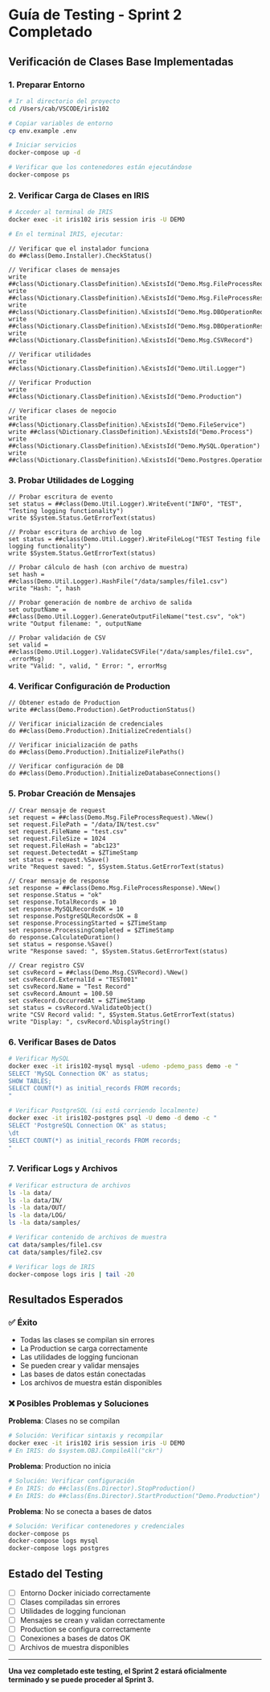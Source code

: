 # Guía de Testing - Sprint 2 Completado

## Verificación de Clases Base Implementadas

### 1. Preparar Entorno

```bash
# Ir al directorio del proyecto
cd /Users/cab/VSCODE/iris102

# Copiar variables de entorno
cp env.example .env

# Iniciar servicios
docker-compose up -d

# Verificar que los contenedores están ejecutándose
docker-compose ps
```

### 2. Verificar Carga de Clases en IRIS

```bash
# Acceder al terminal de IRIS
docker exec -it iris102 iris session iris -U DEMO

# En el terminal IRIS, ejecutar:
```

```objectscript
// Verificar que el instalador funciona
do ##class(Demo.Installer).CheckStatus()

// Verificar clases de mensajes
write ##class(%Dictionary.ClassDefinition).%ExistsId("Demo.Msg.FileProcessRequest")
write ##class(%Dictionary.ClassDefinition).%ExistsId("Demo.Msg.FileProcessResponse")
write ##class(%Dictionary.ClassDefinition).%ExistsId("Demo.Msg.DBOperationRequest")
write ##class(%Dictionary.ClassDefinition).%ExistsId("Demo.Msg.DBOperationResponse")
write ##class(%Dictionary.ClassDefinition).%ExistsId("Demo.Msg.CSVRecord")

// Verificar utilidades
write ##class(%Dictionary.ClassDefinition).%ExistsId("Demo.Util.Logger")

// Verificar Production
write ##class(%Dictionary.ClassDefinition).%ExistsId("Demo.Production")

// Verificar clases de negocio
write ##class(%Dictionary.ClassDefinition).%ExistsId("Demo.FileService")
write ##class(%Dictionary.ClassDefinition).%ExistsId("Demo.Process")
write ##class(%Dictionary.ClassDefinition).%ExistsId("Demo.MySQL.Operation")
write ##class(%Dictionary.ClassDefinition).%ExistsId("Demo.Postgres.Operation")
```

### 3. Probar Utilidades de Logging

```objectscript
// Probar escritura de evento
set status = ##class(Demo.Util.Logger).WriteEvent("INFO", "TEST", "Testing logging functionality")
write $System.Status.GetErrorText(status)

// Probar escritura de archivo de log
set status = ##class(Demo.Util.Logger).WriteFileLog("TEST Testing file logging functionality")
write $System.Status.GetErrorText(status)

// Probar cálculo de hash (con archivo de muestra)
set hash = ##class(Demo.Util.Logger).HashFile("/data/samples/file1.csv")
write "Hash: ", hash

// Probar generación de nombre de archivo de salida
set outputName = ##class(Demo.Util.Logger).GenerateOutputFileName("test.csv", "ok")
write "Output filename: ", outputName

// Probar validación de CSV
set valid = ##class(Demo.Util.Logger).ValidateCSVFile("/data/samples/file1.csv", .errorMsg)
write "Valid: ", valid, " Error: ", errorMsg
```

### 4. Verificar Configuración de Production

```objectscript
// Obtener estado de Production
write ##class(Demo.Production).GetProductionStatus()

// Verificar inicialización de credenciales
do ##class(Demo.Production).InitializeCredentials()

// Verificar inicialización de paths
do ##class(Demo.Production).InitializeFilePaths()

// Verificar configuración de DB
do ##class(Demo.Production).InitializeDatabaseConnections()
```

### 5. Probar Creación de Mensajes

```objectscript
// Crear mensaje de request
set request = ##class(Demo.Msg.FileProcessRequest).%New()
set request.FilePath = "/data/IN/test.csv"
set request.FileName = "test.csv"
set request.FileSize = 1024
set request.FileHash = "abc123"
set request.DetectedAt = $ZTimeStamp
set status = request.%Save()
write "Request saved: ", $System.Status.GetErrorText(status)

// Crear mensaje de response
set response = ##class(Demo.Msg.FileProcessResponse).%New()
set response.Status = "ok"
set response.TotalRecords = 10
set response.MySQLRecordsOK = 10
set response.PostgreSQLRecordsOK = 8
set response.ProcessingStarted = $ZTimeStamp
set response.ProcessingCompleted = $ZTimeStamp
do response.CalculateDuration()
set status = response.%Save()
write "Response saved: ", $System.Status.GetErrorText(status)

// Crear registro CSV
set csvRecord = ##class(Demo.Msg.CSVRecord).%New()
set csvRecord.ExternalId = "TEST001"
set csvRecord.Name = "Test Record"
set csvRecord.Amount = 100.50
set csvRecord.OccurredAt = $ZTimeStamp
set status = csvRecord.%ValidateObject()
write "CSV Record valid: ", $System.Status.GetErrorText(status)
write "Display: ", csvRecord.%DisplayString()
```

### 6. Verificar Bases de Datos

```bash
# Verificar MySQL
docker exec -it iris102-mysql mysql -udemo -pdemo_pass demo -e "
SELECT 'MySQL Connection OK' as status;
SHOW TABLES;
SELECT COUNT(*) as initial_records FROM records;
"

# Verificar PostgreSQL (si está corriendo localmente)
docker exec -it iris102-postgres psql -U demo -d demo -c "
SELECT 'PostgreSQL Connection OK' as status;
\dt
SELECT COUNT(*) as initial_records FROM records;
"
```

### 7. Verificar Logs y Archivos

```bash
# Verificar estructura de archivos
ls -la data/
ls -la data/IN/
ls -la data/OUT/
ls -la data/LOG/
ls -la data/samples/

# Verificar contenido de archivos de muestra
cat data/samples/file1.csv
cat data/samples/file2.csv

# Verificar logs de IRIS
docker-compose logs iris | tail -20
```

## Resultados Esperados

### ✅ Éxito
- Todas las clases se compilan sin errores
- La Production se carga correctamente
- Las utilidades de logging funcionan
- Se pueden crear y validar mensajes
- Las bases de datos están conectadas
- Los archivos de muestra están disponibles

### ❌ Posibles Problemas y Soluciones

**Problema**: Clases no se compilan
```bash
# Solución: Verificar sintaxis y recompilar
docker exec -it iris102 iris session iris -U DEMO
# En IRIS: do $system.OBJ.CompileAll("ckr")
```

**Problema**: Production no inicia
```bash
# Solución: Verificar configuración
# En IRIS: do ##class(Ens.Director).StopProduction()
# En IRIS: do ##class(Ens.Director).StartProduction("Demo.Production")
```

**Problema**: No se conecta a bases de datos
```bash
# Solución: Verificar contenedores y credenciales
docker-compose ps
docker-compose logs mysql
docker-compose logs postgres
```

## Estado del Testing

- [ ] Entorno Docker iniciado correctamente
- [ ] Clases compiladas sin errores
- [ ] Utilidades de logging funcionan
- [ ] Mensajes se crean y validan correctamente
- [ ] Production se configura correctamente
- [ ] Conexiones a bases de datos OK
- [ ] Archivos de muestra disponibles

---

**Una vez completado este testing, el Sprint 2 estará oficialmente terminado y se puede proceder al Sprint 3.**